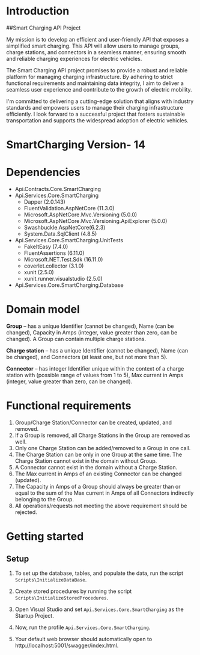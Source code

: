 # Introduction

##Smart Charging API Project

My mission is to develop an efficient and user-friendly API that exposes a simplified smart charging. This API will allow users to manage groups, charge stations, and connectors in a seamless manner, ensuring smooth and reliable charging experiences for electric vehicles.

The Smart Charging API project promises to provide a robust and reliable platform for managing charging infrastructure. By adhering to strict functional requirements and maintaining data integrity, I aim to deliver a seamless user experience and contribute to the growth of electric mobility.

I'm committed to delivering a cutting-edge solution that aligns with industry standards and empowers users to manage their charging infrastructure efficiently. I look forward to a successful project that fosters sustainable transportation and supports the widespread adoption of electric vehicles.

# SmartCharging Version- 14 

# Dependencies
* Api.Contracts.Core.SmartCharging
* Api.Services.Core.SmartCharging
	* Dapper (2.0.143)
	* FluentValidation.AspNetCore (11.3.0)
    * Microsoft.AspNetCore.Mvc.Versioning (5.0.0)
    * Microsoft.AspNetCore.Mvc.Versioning.ApiExplorer (5.0.0)
    * Swashbuckle.AspNetCore(6.2.3)
	* System.Data.SqlClient (4.8.5)
* Api.Services.Core.SmartCharging.UnitTests
    * FakeItEasy (7.4.0)
	* FluentAssertions (6.11.0)
    * Microsoft.NET.Test.Sdk (16.11.0)
	* coverlet.collector (3.1.0)
    * xunit (2.5.0)
    * xunit.runner.visualstudio (2.5.0)
* Api.Services.Core.SmartCharging.Database

# Domain model

**Group** – has a unique Identifier (cannot be changed), Name (can be changed), Capacity in Amps (integer, value greater than zero, can be changed). A Group can contain multiple charge stations.

**Charge station**  – has a unique Identifier (cannot be changed), Name (can be changed), and Connectors (at least one, but not more than 5).

**Connector** – has integer Identifier unique within the context of a charge station with (possible range of values from 1 to 5), Max current in Amps (integer, value greater than zero, can be changed).

# Functional requirements

1. Group/Charge Station/Connector can be created, updated, and removed.
2. If a Group is removed, all Charge Stations in the Group are removed as well.
3. Only one Charge Station can be added/removed to a Group in one call.
4. The Charge Station can be only in one Group at the same time.
The Charge Station cannot exist in the domain without Group.
5. A Connector cannot exist in the domain without a Charge Station.
6. The Max current in Amps of an existing Connector can be changed (updated).
7. The Capacity in Amps of a Group should always be greater than or equal to the sum of the Max current in Amps of all Connectors indirectly belonging to the Group.
8. All operations/requests not meeting the above requirement should be rejected.

# Getting started

## Setup

1. To set up the database, tables, and populate the data, run the script `Scripts\InitializeDataBase`.

2. Create stored procedures by running the script `Scripts\InitializeStoredProcedures`.

3. Open Visual Studio and set `Api.Services.Core.SmartCharging` as the Startup Project.

4. Now, run the profile `Api.Services.Core.SmartCharging`.

5. Your default web browser should automatically open to http://localhost:5001/swagger/index.html.